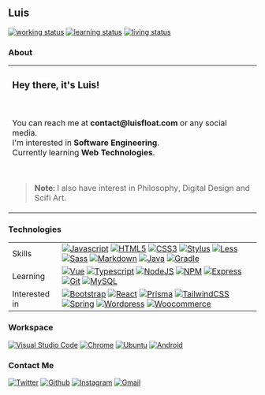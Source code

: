 <h2>Luis</h2><a href="https://github.com/luisfloat"><img src="https://img.shields.io/badge/working-freelancing; open to work-00991f?style=flat&amp;logo=" alt="working status"/></a> <a href="https://github.com/luisfloat"><img src="https://img.shields.io/badge/learning-autodidactically-00991f?style=flat&amp;logo=" alt="learning status"/></a> <a href="https://www.google.com/maps/place/State+of+Santa+Catarina"><img src="https://img.shields.io/badge/living-Brazil, SC-00991f?style=flat&amp;logo=" alt="living status"/></a> <h3>About</h3><table><tr><td><h3>Hey there, it's Luis!</h3><br/><p>You can reach me at <strong>contact@luisfloat.com</strong> or any social media.<br> I'm interested in <strong>Software Engineering</strong>.<br> Currently learning <strong>Web Technologies</strong>.</p><br/><blockquote><p><strong>Note:</strong> I also have interest in Philosophy, Digital Design and Scifi Art.</p></blockquote></td></tr></table><h3>Technologies</h3><table><tr><td>Skills</td><td><a href="https://javascript.com"><img src="https://img.shields.io/badge/-Javascript-30363D?style=flat&amp;logo=javascript" alt="Javascript"/></a> <a href="https://html.spec.whatwg.org/"><img src="https://img.shields.io/badge/-HTML5-30363D?style=flat&amp;logo=html5" alt="HTML5"/></a> <a href="https://www.w3.org/Style/CSS/Overview.en.html"><img src="https://img.shields.io/badge/-CSS3-30363D?style=flat&amp;logo=css3" alt="CSS3"/></a> <a href="https://stylus-lang.com/"><img src="https://img.shields.io/badge/-Stylus-30363D?style=flat&amp;logo=stylus" alt="Stylus"/></a> <a href="https://lesscss.org/"><img src="https://img.shields.io/badge/-Less-30363D?style=flat&amp;logo=less" alt="Less"/></a> <a href="https://sass-lang.com/"><img src="https://img.shields.io/badge/-Sass-30363D?style=flat&amp;logo=sass" alt="Sass"/></a> <a href="https://daringfireball.net/projects/markdown/"><img src="https://img.shields.io/badge/-Markdown-30363D?style=flat&amp;logo=markdown" alt="Markdown"/></a> <a href="https://www.java.com/"><img src="https://img.shields.io/badge/-Java-30363D?style=flat&amp;logo=java" alt="Java"/></a> <a href="https://gradle.org/"><img src="https://img.shields.io/badge/-Gradle-30363D?style=flat&amp;logo=gradle" alt="Gradle"/></a> </td></tr><tr><td>Learning</td><td><a href="https://vuejs.org/"><img src="https://img.shields.io/badge/-Vue-30363D?style=flat&amp;logo=vue.js" alt="Vue"/></a> <a href="https://www.typescriptlang.org/"><img src="https://img.shields.io/badge/-Typescript-30363D?style=flat&amp;logo=typescript" alt="Typescript"/></a> <a href="https://nodejs.org/en/"><img src="https://img.shields.io/badge/-NodeJS-30363D?style=flat&amp;logo=node.js" alt="NodeJS"/></a> <a href="https://www.npmjs.com/"><img src="https://img.shields.io/badge/-NPM-30363D?style=flat&amp;logo=npm" alt="NPM"/></a> <a href="https://expressjs.com/"><img src="https://img.shields.io/badge/-Express-30363D?style=flat&amp;logo=express" alt="Express"/></a> <a href="https://git-scm.com/"><img src="https://img.shields.io/badge/-Git-30363D?style=flat&amp;logo=git" alt="Git"/></a> <a href="https://mysql.com/"><img src="https://img.shields.io/badge/-MySQL-30363D?style=flat&amp;logo=mysql" alt="MySQL"/></a> </td></tr><tr><td>Interested in</td><td><a href="https://getbootstrap.com/"><img src="https://img.shields.io/badge/-Bootstrap-30363D?style=flat&amp;logo=bootstrap" alt="Bootstrap"/></a> <a href="https://reactjs.org/"><img src="https://img.shields.io/badge/-React-30363D?style=flat&amp;logo=react" alt="React"/></a> <a href="https://www.prisma.io/"><img src="https://img.shields.io/badge/-Prisma-30363D?style=flat&amp;logo=prisma" alt="Prisma"/></a> <a href="https://tailwindcss.com/"><img src="https://img.shields.io/badge/-TailwindCSS-30363D?style=flat&amp;logo=tailwindcss" alt="TailwindCSS"/></a> <a href="https://spring.io/"><img src="https://img.shields.io/badge/-Spring-30363D?style=flat&amp;logo=spring" alt="Spring"/></a> <a href="https://wordpress.com/"><img src="https://img.shields.io/badge/-Wordpress-30363D?style=flat&amp;logo=wordpress" alt="Wordpress"/></a> <a href="https://woocommerce.com/"><img src="https://img.shields.io/badge/-Woocommerce-30363D?style=flat&amp;logo=woocommerce" alt="Woocommerce"/></a> </td></tr></table><h3>Workspace</h3><a href="https://code.visualstudio.com/"><img src="https://img.shields.io/badge/-Vscode-30363D?style=flat&amp;logo=visualstudio" alt="Visual Studio Code"/></a> <a href="https://google.com/chrome"><img src="https://img.shields.io/badge/-Chrome-30363D?style=flat&amp;logo=chrome" alt="Chrome"/></a> <a href="https://ubuntu.com"><img src="https://img.shields.io/badge/-Ubuntu-30363D?style=flat&amp;logo=ubuntu" alt="Ubuntu"/></a> <a href="https://android.com"><img src="https://img.shields.io/badge/-Android-30363D?style=flat&amp;logo=android" alt="Android"/></a> <h3>Contact Me</h3><a href="https://twitter.com/luisfloat"><img src="https://img.shields.io/badge/-Twitter-30363D?style=flat&amp;logo=twitter" alt="Twitter"/></a> <a href="https://github.com/luisfloat"><img src="https://img.shields.io/badge/-Github-30363D?style=flat&amp;logo=github" alt="Github"/></a> <a href="https://instagram.com/luisfloat"><img src="https://img.shields.io/badge/-Instagram-30363D?style=flat&amp;logo=instagram" alt="Instagram"/></a> <a href="mailto:contact@luisfloat.com"><img src="https://img.shields.io/badge/-Gmail-30363D?style=flat&amp;logo=gmail" alt="Gmail"/></a> 